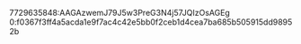 7729635848:AAGAzwemJ79J5w3PreG3N4j57JQIzOsAGEg
0:f0367f3ff4a5acda1e9f7ac4c42e5bb0f2ceb1d4cea7ba685b505915dd98952b
